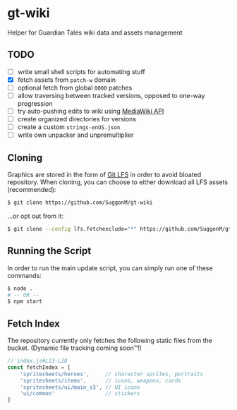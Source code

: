 # gt-wiki
Helper for Guardian Tales wiki data and assets management

## TODO
- [ ] write small shell scripts for automating stuff
- [x] fetch assets from `patch-w` domain
- [ ] optional fetch from global `0000` patches
- [ ] allow traversing between tracked versions, opposed to one-way progression
- [ ] try auto-pushing edits to wiki using [MediaWiki API](https://www.mediawiki.org/wiki/API:Main_page)
- [ ] create organized directories for versions
- [ ] create a custom `strings-enUS.json`
- [ ] write own unpacker and unpremultiplier

## Cloning
Graphics are stored in the form of [Git LFS](https://git-lfs.com/) in order to avoid bloated repository. When cloning, you can choose to either download all LFS assets (recommended):
```bash
$ git clone https://github.com/SuggonM/gt-wiki
```
…or opt out from it:
```bash
$ git clone --config lfs.fetchexclude="*" https://github.com/SuggonM/gt-wiki
```

## Running the Script
In order to run the main update script, you can simply run one of these commands:
```bash
$ node .
# -- OR --
$ npm start
```

## Fetch Index
The repository currently only fetches the following static files from the bucket. (Dynamic file tracking coming soon™!)
```js
// index.js#L13-L18
const fetchIndex = [
	'spritesheets/heroes',     // character sprites, portraits
	'spritesheets/items',      // icons, weapons, cards
	'spritesheets/ui/main_s3', // UI icons
	'ui/common'                // stickers
]
```
